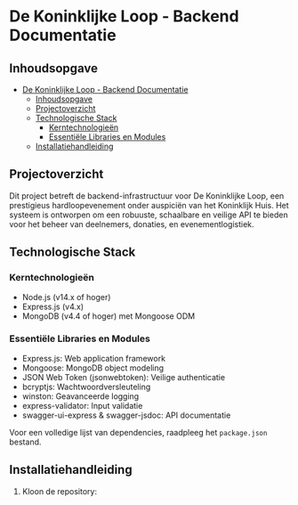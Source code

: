 # De Koninklijke Loop - Backend Documentatie

## Inhoudsopgave
- [De Koninklijke Loop - Backend Documentatie](#de-koninklijke-loop---backend-documentatie)
  - [Inhoudsopgave](#inhoudsopgave)
  - [Projectoverzicht](#projectoverzicht)
  - [Technologische Stack](#technologische-stack)
    - [Kerntechnologieën](#kerntechnologieën)
    - [Essentiële Libraries en Modules](#essentiële-libraries-en-modules)
  - [Installatiehandleiding](#installatiehandleiding)

## Projectoverzicht
Dit project betreft de backend-infrastructuur voor De Koninklijke Loop, een prestigieus hardloopevenement onder auspiciën van het Koninklijk Huis. Het systeem is ontworpen om een robuuste, schaalbare en veilige API te bieden voor het beheer van deelnemers, donaties, en evenementlogistiek.

## Technologische Stack
### Kerntechnologieën
- Node.js (v14.x of hoger)
- Express.js (v4.x)
- MongoDB (v4.4 of hoger) met Mongoose ODM

### Essentiële Libraries en Modules
- Express.js: Web application framework
- Mongoose: MongoDB object modeling
- JSON Web Token (jsonwebtoken): Veilige authenticatie
- bcryptjs: Wachtwoordversleuteling
- winston: Geavanceerde logging
- express-validator: Input validatie
- swagger-ui-express & swagger-jsdoc: API documentatie

Voor een volledige lijst van dependencies, raadpleeg het `package.json` bestand.

## Installatiehandleiding
1. Kloon de repository: